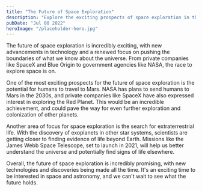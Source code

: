 ```yaml
---
title: "The Future of Space Exploration"
description: "Explore the exciting prospects of space exploration in the coming years, including plans to send humans to Mars and the search for extraterrestrial life."
pubDate: "Jul 08 2022"
heroImage: "/placeholder-hero.jpg"
---
```


The future of space exploration is incredibly exciting, with new advancements in technology and a renewed focus on pushing the boundaries of what we know about the universe. From private companies like SpaceX and Blue Origin to government agencies like NASA, the race to explore space is on.

One of the most exciting prospects for the future of space exploration is the potential for humans to travel to Mars. NASA has plans to send humans to Mars in the 2030s, and private companies like SpaceX have also expressed interest in exploring the Red Planet. This would be an incredible achievement, and could pave the way for even further exploration and colonization of other planets.

Another area of focus for space exploration is the search for extraterrestrial life. With the discovery of exoplanets in other star systems, scientists are getting closer to finding evidence of life beyond Earth. Missions like the James Webb Space Telescope, set to launch in 2021, will help us better understand the universe and potentially find signs of life elsewhere.

Overall, the future of space exploration is incredibly promising, with new technologies and discoveries being made all the time. It's an exciting time to be interested in space and astronomy, and we can't wait to see what the future holds.
